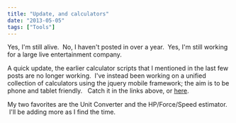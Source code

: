 ```yaml
---
title: "Update, and calculators"
date: "2013-05-05"
tags: ["Tools"]
---
```


Yes, I'm still alive.  No, I haven't posted in over a year.  Yes, I'm still working for a large live entertainment company.

A quick update, the earlier calculator scripts that I mentioned in the last few posts are no longer working.  I've instead been working on a unified collection of calculators using the jquery mobile framework; the aim is to be phone and tablet friendly.   Catch it in the links above, or [here](https://scenic-shop.com/Calculators/index.html).

My two favorites are the Unit Converter and the HP/Force/Speed estimator.  I'll be adding more as I find the time.
